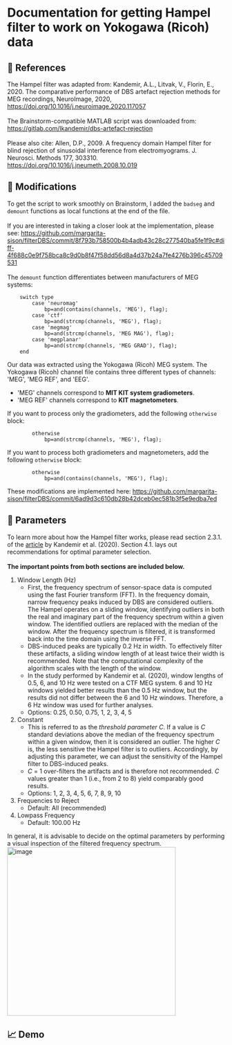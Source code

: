 # Documentation for getting Hampel filter to work on Yokogawa (Ricoh) data
## 🔖 References
The Hampel filter was adapted from: Kandemir, A.L., Litvak, V., Florin, E., 2020. The comparative performance of DBS artefact rejection methods for MEG recordings, NeuroImage, 2020, https://doi.org/10.1016/j.neuroimage.2020.117057 \
\
The Brainstorm-compatible MATLAB script was downloaded from: https://gitlab.com/lkandemir/dbs-artefact-rejection \
\
Please also cite: Allen, D.P., 2009. A frequency domain Hampel filter for blind rejection of sinusoidal interference from electromyograms. J. Neurosci. Methods 177, 303310. https://doi.org/10.1016/j.jneumeth.2008.10.019

## 🔧 Modifications
To get the script to work smoothly on Brainstorm, I added the ```badseg``` and ```demount``` functions as local functions at the end of the file. \
\
If you are interested in taking a closer look at the implementation, please see: https://github.com/margarita-sison/filterDBS/commit/8f793b758500b4b4adb43c28c277540ba5fe1f9c#diff-4f688c0e9f758bca8c9d0b8f47f58dd56d8a4d37b24a7fe4276b396c45709531 \
\
The ```demount``` function differentiates between manufacturers of MEG systems: 

```
    switch type
        case 'neuromag'
            bp=and(contains(channels, 'MEG'), flag);
        case 'ctf'
            bp=and(strcmp(channels, 'MEG'), flag);
        case 'megmag'
            bp=and(strcmp(channels, 'MEG MAG'), flag);
        case 'megplanar'
            bp=and(strcmp(channels, 'MEG GRAD'), flag);
    end
```

Our data was extracted using the Yokogawa (Ricoh) MEG system. The Yokogawa (Ricoh) channel file contains three different types of channels: 'MEG', 'MEG REF', and 'EEG'. 
- 'MEG' channels correspond to <b>MIT KIT system gradiometers</b>. 
- 'MEG REF' channels correspond to <b>KIT magnetometers</b>. 

If you want to process only the gradiometers, add the following ```otherwise``` block:
```
        otherwise
            bp=and(strcmp(channels, 'MEG'), flag);
```

If you want to process both gradiometers and magnetometers, add the following ```otherwise``` block:
```
        otherwise
            bp=and(contains(channels, 'MEG'), flag);
```

These modifications are implemented here: https://github.com/margarita-sison/filterDBS/commit/6ad9d3c610db28b42dceb0ec581b3f5e9edba7ed

## 📐 Parameters
To learn more about how the Hampel filter works, please read section 2.3.1. of the [article](https://doi.org/10.1016/j.neuroimage.2020.117057) by Kandemir et al. (2020). Section 4.1. lays out recommendations for optimal parameter selection. \
\
<b>The important points from both sections are included below.</b> 

1. Window Length (Hz)
    - First, the frequency spectrum of sensor-space data is computed using the fast Fourier transform (FFT). In the frequency domain, narrow frequency peaks induced by DBS are considered outliers. The Hampel operates on a sliding window, identifying outliers in both the real and imaginary part of the frequency spectrum within a given window. The identified outliers are replaced with the median of the window. After the frequency spectrum is filtered, it is transformed back into the time domain using the inverse FFT.
    - DBS-induced peaks are typically 0.2 Hz in width. To effectively filter these artifacts, a sliding window length of at least twice their width is recommended. Note that the computational complexity of the algorithm scales with the length of the window.
    - In the study performed by Kandemir et al. (2020), window lengths of 0.5, 6, and 10 Hz were tested on a CTF MEG system. 6 and 10 Hz windows yielded better results than the 0.5 Hz window, but the results did not differ between the 6 and 10 Hz windows. Therefore, a 6 Hz window was used for further analyses.
    - Options: 0.25, 0.50, 0.75, 1, 2, 3, 4, 5
3. Constant
    - This is referred to as the <i>threshold parameter C</i>. If a value is <i>C</i> standard deviations above the median of the frequency spectrum within a given window, then it is considered an outlier. The higher <i>C</i> is, the less sensitive the Hampel filter is to outliers. Accordingly, by adjusting this parameter, we can adjust the sensitivity of the Hampel filter to DBS-induced peaks.
    - <i>C</i> = 1 over-filters the artifacts and is therefore not recommended. <i>C</i> values greater than 1 (i.e., from 2 to 8) yield comparably good results.
    - Options: 1, 2, 3, 4, 5, 6, 7, 8, 9, 10
4. Frequencies to Reject
    - Default: All (recommended)
5. Lowpass Frequency
    - Default: 100.00 Hz

In general, it is advisable to decide on the optimal parameters by performing a visual inspection of the filtered frequency spectrum.
<img width="390" alt="image" src="https://github.com/margarita-sison/filterDBS/assets/130074310/d524f374-7707-4ca2-a2f9-20b599913d31"> 

## 📈 Demo

